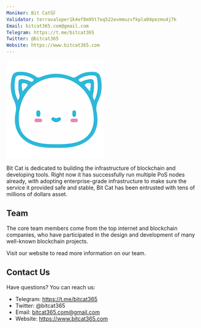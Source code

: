 ```yaml
---
Moniker: Bit Cat🐱
Validator: terravaloper1k4ef8m95t7eq522evmmuzvfkpla04pezmu4j7k
Email: bitcat365.com@gmail.com
Telegram: https://t.me/bitcat365
Twitter: @bitcat365
Website: https://www.bitcat365.com
---
```


![bitcat](bitcat.png)


Bit Cat is dedicated to building the infrastructure of blockchain and developing tools. Right now it has successfully run multiple PoS nodes already, with adopting enterprise-grade infrastructure to make sure the service it provided safe and stable, Bit Cat has been entrusted with tens of millions of dollars asset. 

## Team
The core team members come from the top internet and blockchain companies, who have participated in the design and development of many well-known blockchain projects.

Visit our website to read more information on our team.

## Contact Us

Have questions? You can reach us:

- Telegram: https://t.me/bitcat365
- Twitter: @bitcat365
- Email: bitcat365.com@gmail.com
- Website: https://www.bitcat365.com
